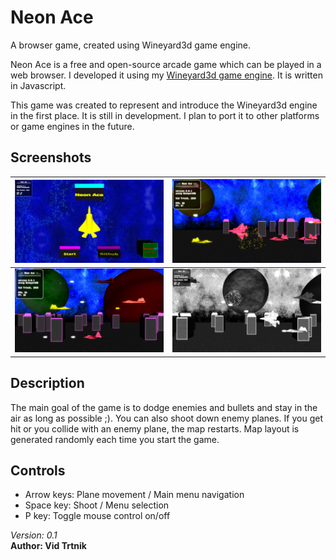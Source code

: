 # Neon Ace
A browser game, created using Wineyard3d game engine.

Neon Ace is a free and open-source arcade game which can be played in a web browser. I developed it using my [Wineyard3d game engine](https://github.com/vidtrtnik/Wineyard3d). It is written in Javascript.

This game was created to represent and introduce the Wineyard3d engine in the first place. It is still in development. I plan to port it to other platforms or game engines in the future. 

## Screenshots
![Alt text](/screenshots/NeonAce_screenshot4.jpg?raw=true "Screenshot")  |  ![Alt text](/screenshots/NeonAce_screenshot2.jpg?raw=true "Screenshot")
:-------------------------:|:-------------------------:
![Alt text](/screenshots/NeonAce_screenshot1.jpg?raw=true "Screenshot")  |  ![Alt text](/screenshots/NeonAce_screenshot3.jpg?raw=true "Screenshot")

## Description
The main goal of the game is to dodge enemies and bullets and stay in the air as long as possible ;). You can also shoot down enemy planes. If you get hit or you collide with an enemy plane, the map restarts. Map layout is generated randomly each time you start the game. 

## Controls
- Arrow keys: Plane movement / Main menu navigation
- Space key: Shoot / Menu selection
- P key: Toggle mouse control on/off


<i>Version: 0.1</i>  
<b>Author: Vid Trtnik</b>
